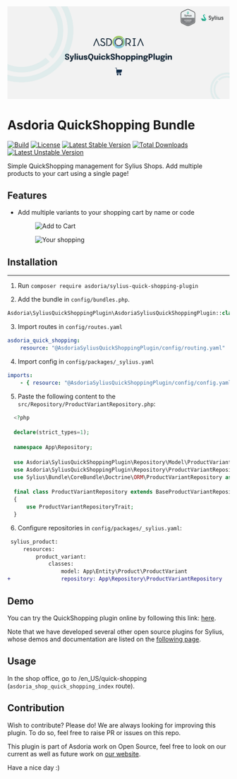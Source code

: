 ![Banner](doc/banner.png)


# Asdoria QuickShopping Bundle

[![Build](https://github.com/asdoria/AsdoriaSyliusQuickShoppingPlugin/actions/workflows/build.yml/badge.svg)](https://github.com/asdoria/AsdoriaSyliusQuickShoppingPlugin/actions/workflows/build.yml)
[![License](http://poser.pugx.org/asdoria/sylius-quick-shopping-plugin/license)](https://packagist.org/packages/asdoria/sylius-quick-shopping-plugin) 
[![Latest Stable Version](http://poser.pugx.org/asdoria/sylius-quick-shopping-plugin/v)](https://packagist.org/packages/asdoria/sylius-quick-shopping-plugin) 
[![Total Downloads](http://poser.pugx.org/asdoria/sylius-quick-shopping-plugin/downloads)](https://packagist.org/packages/asdoria/sylius-quick-shopping-plugin)
[![Latest Unstable Version](http://poser.pugx.org/asdoria/sylius-quick-shopping-plugin/v/unstable)](https://packagist.org/packages/asdoria/sylius-quick-shopping-plugin) 

Simple QuickShopping management for Sylius Shops. Add multiple products to your cart using a single page!


## Features

+ Add multiple variants to your shopping cart by name or code

<div style="max-width: 75%; height: auto; margin: auto">
 
![Add to Cart](doc/addtocart.gif)

![Your shopping](doc/yourshopping.png)

</div>

<div style="max-width: 75%; height: auto; margin: auto">

</div>

 

## Installation

---
1. Run `composer require asdoria/sylius-quick-shopping-plugin`


2. Add the bundle in `config/bundles.php`.

```PHP
Asdoria\SyliusQuickShoppingPlugin\AsdoriaSyliusQuickShoppingPlugin::class => ['all' => true],
```

3. Import routes in `config/routes.yaml`

```yaml
asdoria_quick_shopping:
    resource: "@AsdoriaSyliusQuickShoppingPlugin/config/routing.yaml"
```

4. Import config in `config/packages/_sylius.yaml`
```yaml
imports:
    - { resource: "@AsdoriaSyliusQuickShoppingPlugin/config/config.yaml"}
```

5. Paste the following content to the `src/Repository/ProductVariantRepository.php`:
```php
  <?php

  declare(strict_types=1);

  namespace App\Repository;

  use Asdoria\SyliusQuickShoppingPlugin\Repository\Model\ProductVariantRepositoryAwareInterface;
  use Asdoria\SyliusQuickShoppingPlugin\Repository\ProductVariantRepositoryTrait;
  use Sylius\Bundle\CoreBundle\Doctrine\ORM\ProductVariantRepository as BaseProductVariantRepository;
  
  final class ProductVariantRepository extends BaseProductVariantRepository implements ProductVariantRepositoryAwareInterface
  {
      use ProductVariantRepositoryTrait;
  }
```
   
6. Configure repositories in `config/packages/_sylius.yaml`:
```diff  
 sylius_product:
     resources:
         product_variant:
             classes:
                 model: App\Entity\Product\ProductVariant
+                repository: App\Repository\ProductVariantRepository
```
   
## Demo

You can try the QuickShopping plugin online by following this link: [here](https://demo-sylius.asdoria.fr/en_US/quick-shopping).

Note that we have developed several other open source plugins for Sylius, whose demos and documentation are listed on the [following page](https://asdoria.github.io/).

## Usage

In the shop office, go to /en_US/quick-shopping (`asdoria_shop_quick_shopping_index` route).

## Contribution

Wish to contribute? Please do! We are always looking for improving this plugin. To do so, feel free to raise PR or issues on this repo.

This plugin is part of Asdoria work on Open Source, feel free to look on our current as well as future work on [our website](https://asdoria.github.io/).

Have a nice day :)

